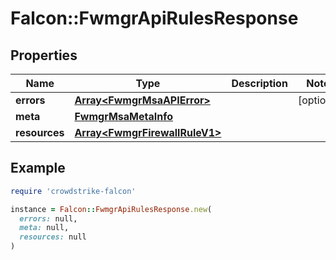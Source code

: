# Falcon::FwmgrApiRulesResponse

## Properties

| Name | Type | Description | Notes |
| ---- | ---- | ----------- | ----- |
| **errors** | [**Array&lt;FwmgrMsaAPIError&gt;**](FwmgrMsaAPIError.md) |  | [optional] |
| **meta** | [**FwmgrMsaMetaInfo**](FwmgrMsaMetaInfo.md) |  |  |
| **resources** | [**Array&lt;FwmgrFirewallRuleV1&gt;**](FwmgrFirewallRuleV1.md) |  |  |

## Example

```ruby
require 'crowdstrike-falcon'

instance = Falcon::FwmgrApiRulesResponse.new(
  errors: null,
  meta: null,
  resources: null
)
```

